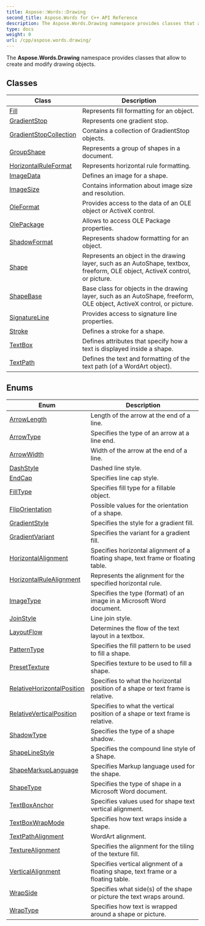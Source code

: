 ```yaml
---
title: Aspose::Words::Drawing
second_title: Aspose.Words for C++ API Reference
description: The Aspose.Words.Drawing namespace provides classes that allow to create and modify drawing objects. 
type: docs
weight: 0
url: /cpp/aspose.words.drawing/
---
```


The **Aspose.Words.Drawing** namespace provides classes that allow to create and modify drawing objects. 

## Classes

| Class | Description |
| --- | --- |
| [Fill](./fill/) | Represents fill formatting for an object.  |
| [GradientStop](./gradientstop/) | Represents one gradient stop.  |
| [GradientStopCollection](./gradientstopcollection/) | Contains a collection of GradientStop objects.  |
| [GroupShape](./groupshape/) | Represents a group of shapes in a document.  |
| [HorizontalRuleFormat](./horizontalruleformat/) | Represents horizontal rule formatting.  |
| [ImageData](./imagedata/) | Defines an image for a shape.  |
| [ImageSize](./imagesize/) | Contains information about image size and resolution.  |
| [OleFormat](./oleformat/) | Provides access to the data of an OLE object or ActiveX control.  |
| [OlePackage](./olepackage/) | Allows to access OLE Package properties.  |
| [ShadowFormat](./shadowformat/) | Represents shadow formatting for an object.  |
| [Shape](./shape/) | Represents an object in the drawing layer, such as an AutoShape, textbox, freeform, OLE object, ActiveX control, or picture.  |
| [ShapeBase](./shapebase/) | Base class for objects in the drawing layer, such as an AutoShape, freeform, OLE object, ActiveX control, or picture.  |
| [SignatureLine](./signatureline/) | Provides access to signature line properties.  |
| [Stroke](./stroke/) | Defines a stroke for a shape.  |
| [TextBox](./textbox/) | Defines attributes that specify how a text is displayed inside a shape.  |
| [TextPath](./textpath/) | Defines the text and formatting of the text path (of a WordArt object).  |
## Enums

| Enum | Description |
| --- | --- |
| [ArrowLength](./arrowlength/) | Length of the arrow at the end of a line.  |
| [ArrowType](./arrowtype/) | Specifies the type of an arrow at a line end.  |
| [ArrowWidth](./arrowwidth/) | Width of the arrow at the end of a line.  |
| [DashStyle](./dashstyle/) | Dashed line style.  |
| [EndCap](./endcap/) | Specifies line cap style.  |
| [FillType](./filltype/) | Specifies fill type for a fillable object.  |
| [FlipOrientation](./fliporientation/) | Possible values for the orientation of a shape.  |
| [GradientStyle](./gradientstyle/) | Specifies the style for a gradient fill.  |
| [GradientVariant](./gradientvariant/) | Specifies the variant for a gradient fill.  |
| [HorizontalAlignment](./horizontalalignment/) | Specifies horizontal alignment of a floating shape, text frame or floating table.  |
| [HorizontalRuleAlignment](./horizontalrulealignment/) | Represents the alignment for the specified horizontal rule.  |
| [ImageType](./imagetype/) | Specifies the type (format) of an image in a Microsoft Word document.  |
| [JoinStyle](./joinstyle/) | Line join style.  |
| [LayoutFlow](./layoutflow/) | Determines the flow of the text layout in a textbox.  |
| [PatternType](./patterntype/) | Specifies the fill pattern to be used to fill a shape.  |
| [PresetTexture](./presettexture/) | Specifies texture to be used to fill a shape.  |
| [RelativeHorizontalPosition](./relativehorizontalposition/) | Specifies to what the horizontal position of a shape or text frame is relative.  |
| [RelativeVerticalPosition](./relativeverticalposition/) | Specifies to what the vertical position of a shape or text frame is relative.  |
| [ShadowType](./shadowtype/) | Specifies the type of a shape shadow.  |
| [ShapeLineStyle](./shapelinestyle/) | Specifies the compound line style of a Shape.  |
| [ShapeMarkupLanguage](./shapemarkuplanguage/) | Specifies Markup language used for the shape.  |
| [ShapeType](./shapetype/) | Specifies the type of shape in a Microsoft Word document.  |
| [TextBoxAnchor](./textboxanchor/) | Specifies values used for shape text vertical alignment.  |
| [TextBoxWrapMode](./textboxwrapmode/) | Specifies how text wraps inside a shape.  |
| [TextPathAlignment](./textpathalignment/) | WordArt alignment.  |
| [TextureAlignment](./texturealignment/) | Specifies the alignment for the tiling of the texture fill.  |
| [VerticalAlignment](./verticalalignment/) | Specifies vertical alignment of a floating shape, text frame or a floating table.  |
| [WrapSide](./wrapside/) | Specifies what side(s) of the shape or picture the text wraps around.  |
| [WrapType](./wraptype/) | Specifies how text is wrapped around a shape or picture.  |
